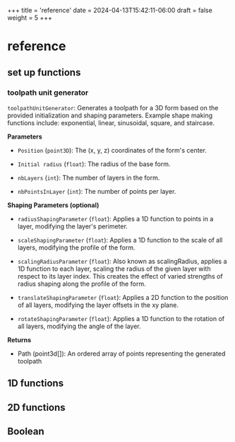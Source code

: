 +++
title = 'reference'
date = 2024-04-13T15:42:11-06:00
draft = false
weight = 5
+++

# reference 

## set up functions
### toolpath unit generator
`toolpathUnitGenerator`: Generates a toolpath for a 3D form based on the provided initialization and shaping parameters. Example shape making functions include: exponential, linear, sinusoidal, square, and staircase.

**Parameters**

- `Position` (`point3D`): The (x, y, z) coordinates of the form's center.

- `Initial radius` (`float`): The radius of the base form.
  
- `nbLayers` (`int`): The number of layers in the form.

- `nbPointsInLayer` (`int`): The number of points per layer.

**Shaping Parameters (optional)**

- `radiusShapingParameter` (`float`): Applies a 1D function to points in a layer, modifying the layer's perimeter.

- `scaleShapingParameter` (`float`): Applies a 1D function to the scale of all layers, modifying the profile of the form.

- `scalingRadiusParameter` (`float`): Also known as scalingRadius, applies a 1D function to each layer, scaling the radius of the given layer with respect to its layer index. This creates the effect of varied strengths of radius shaping along the profile of the form.

- `translateShapingParameter` (`float`): Applies a 2D function to the position of all layers, modifying the layer offsets in the xy plane.

- `rotateShapingParameter` (`float`): Applies a 1D function to the rotation of all layers, modifying the angle of the layer.

**Returns**

- Path (point3d[]): An ordered array of points representing the generated toolpath



## 1D functions


## 2D functions

## Boolean

